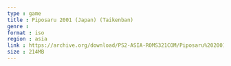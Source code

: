 ```yaml
---
type : game
title : Piposaru 2001 (Japan) (Taikenban)
genre : 
format : iso
region : asia
link : https://archive.org/download/PS2-ASIA-ROMS321COM/Piposaru%202001%20%28Japan%29%20%28Taikenban%29.7z
size : 214MB
---
```

